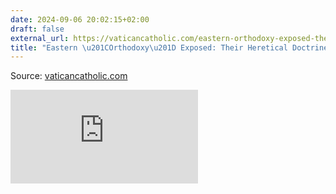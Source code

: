```yaml
---
date: 2024-09-06 20:02:15+02:00
draft: false
external_url: https://vaticancatholic.com/eastern-orthodoxy-exposed-their-heretical-doctrine-of-god/
title: "Eastern \u201COrthodoxy\u201D Exposed: Their Heretical Doctrine Of God"
---
```



Source: [vaticancatholic.com](https://vaticancatholic.com/eastern-orthodoxy-exposed-their-heretical-doctrine-of-god/)

<iframe src="https://www.youtube.com/embed/d07mgLoOW8g?rel=0" frameborder="0" allow="accelerometer; autoplay; clipboard-write; encrypted-media; gyroscope; picture-in-picture" allowfullscreen></iframe>

